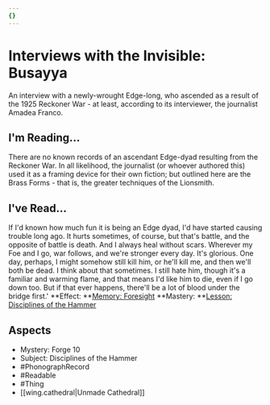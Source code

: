 ```yaml
---
{}
---
```

# Interviews with the Invisible: Busayya
An interview with a newly-wrought Edge-long, who ascended as a result of the 1925 Reckoner War - at least, according to its interviewer, the journalist Amadea Franco.
## I'm Reading...
There are no known records of an ascendant Edge-dyad resulting from the Reckoner War. In all likelihood, the journalist (or whoever authored this) used it as a framing device for their own fiction; but outlined here are the Brass Forms - that is, the greater techniques of the Lionsmith.
## I've Read...
If I'd known how much fun it is being an Edge dyad, I'd have started causing trouble long ago. It hurts sometimes, of course, but that's battle, and the opposite of battle is death. And I always heal without scars. Wherever my Foe and I go, war follows, and we're stronger every day. It's glorious. One day, perhaps, I might somehow still kill him, or he'll kill me, and then we'll both be dead. I think about that sometimes. I still hate him, though it's a familiar and warming flame, and that means I'd like him to die, even if I go down too. But if that ever happens, there'll be a lot of blood under the bridge first.'
**Effect: **[Memory: Foresight](https://uadaf.theevilroot.xyz/rowenarium/element/mem.foresight)
**Mastery: **[Lesson: Disciplines of the Hammer](https://uadaf.theevilroot.xyz/rowenarium/element/x.disciplinesofthehammer)
## Aspects
- Mystery: Forge 10
- Subject: Disciplines of the Hammer
- #PhonographRecord
- #Readable
- #Thing
- [[wing.cathedral|Unmade Cathedral]]